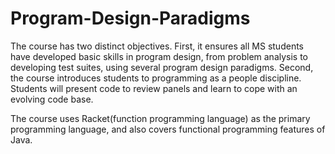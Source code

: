 # Program-Design-Paradigms
The course has two distinct objectives. First, it ensures all MS students have developed basic skills in program design, from problem analysis to developing test suites, using several program design paradigms. Second, the course introduces students to programming as a people discipline. Students will present code to review panels and learn to cope with an evolving code base. 
 
The course uses Racket(function programming language) as the primary programming language, and also covers functional programming features of Java.
